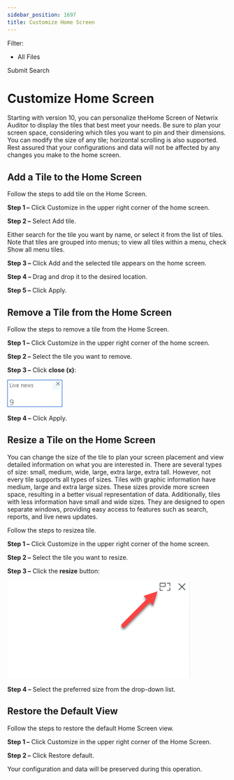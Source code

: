 ```yaml
---
sidebar_position: 1697
title: Customize Home Screen
---
```


Filter: 

* All Files

Submit Search

# Customize Home Screen

Starting with version 10, you can personalize theHome Screen of Netwrix Auditor to display the tiles that best meet your needs. Be sure to plan your screen space, considering which tiles you want to pin and their dimensions. You can modify the size of any tile; horizontal scrolling is also supported. Rest assured that your configurations and data will not be affected by any changes you make to the home screen.

## Add a Tile to the Home Screen

Follow the steps to add tile on the Home Screen.

**Step 1 –** Click Customize in the upper right corner of the home screen.

**Step 2 –** Select Add tile.

Either search for the tile you want by name, or select it from the list of tiles. Note that tiles are grouped into menus; to view all tiles within a menu, check Show all menu tiles.

**Step 3 –** Click Add and the selected tile appears on the home screen.

**Step 4 –** Drag and drop it to the desired location.

**Step 5 –** Click Apply.

## Remove a Tile from the Home Screen

Follow the steps to remove a tile from the Home Screen.

**Step 1 –** Click Customize in the upper right corner of the home screen.

**Step 2 –** Select the tile you want to remove.

**Step 3 –** Click **close (x)**:

![](../../../Resources/Images/Auditor/HomeScreen/Remove_tile.PNG)

**Step 4 –** Click Apply.

## Resize a Tile on the Home Screen

You can change the size of the tile to plan your screen placement and view detailed information on what you are interested in. There are several types of size: small, medium, wide, large, extra large, extra tall. However, not every tile supports all types of sizes. Tiles with graphic information have medium, large and extra large sizes. These sizes provide more screen space, resulting in a better visual representation of data. Additionally, tiles with less information have small and wide sizes. They are designed to open separate windows, providing easy access to features such as search, reports, and live news updates.

Follow the steps to resizea tile.

**Step 1 –** Click Customize in the upper right corner of the home screen.

**Step 2 –** Select the tile you want to resize.

**Step 3 –** Click the **resize** button:

![](../../../../../../static/images/Auditor_10.7/Content/Resources/Images/Auditor/HomeScreen/HomeScreenResizeTile.png)

**Step 4 –** Select the preferred size from the drop-down list.

## Restore the Default View

Follow the steps to restore the default Home Screen view.

**Step 1 –** Click Customize in the upper right corner of the Home Screen.

**Step 2 –** Click Restore default.

Your configuration and data will be preserved during this operation.